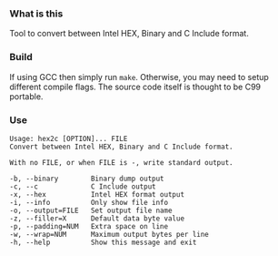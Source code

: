 ### What is this

Tool to convert between Intel HEX, Binary and C Include format.

### Build

If using GCC then simply run `make`. Otherwise, you may need to setup different compile
flags. The source code itself is thought to be C99 portable.

### Use

```
Usage: hex2c [OPTION]... FILE
Convert between Intel HEX, Binary and C Include format.

With no FILE, or when FILE is -, write standard output.

-b, --binary        Binary dump output
-c, --c             C Include output
-x, --hex           Intel HEX format output
-i, --info          Only show file info
-o, --output=FILE   Set output file name
-z, --filler=X      Default data byte value
-p, --padding=NUM   Extra space on line
-w, --wrap=NUM      Maximum output bytes per line
-h, --help          Show this message and exit
```
